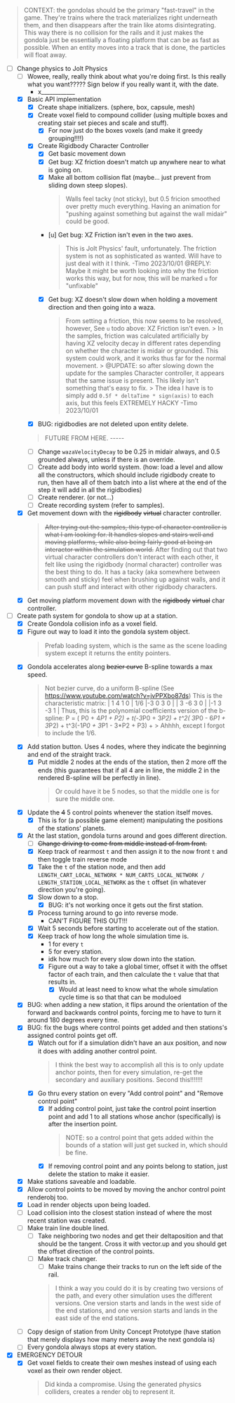 > CONTEXT: the gondolas should be the primary "fast-travel" in the game. They're trains where the track materializes right underneath them, and then disappears after the train like atoms disintegrating. This way there is no collision for the rails and it just makes the gondola just be essentially a floating platform that can be as fast as possible. When an entity moves into a track that is done, the particles will float away.

- [ ] Change physics to Jolt Physics
    - [ ] Wowee, really, really think about what you're doing first. Is this really what you want????? Sign below if you really want it, with the date.
        - x____________
    - [x] Basic API implementation
        - [x] Create shape initializers. (sphere, box, capsule, mesh)
        - [x] Create voxel field to compound collider (using multiple boxes and creating stair set pieces and scale and stuff).
            - [x] For now just do the boxes voxels (and make it greedy grouping!!!!)
        - [x] Create Rigidbody Character Controller
            - [x] Get basic movement down
            - [x] Get bug: XZ friction doesn't match up anywhere near to what is going on.
            - [x] Make all bottom collision flat (maybe... just prevent from sliding down steep slopes).
                > Walls feel tacky (not sticky), but 0.5 fricion smoothed over pretty much everything. Having an animation for "pushing against something but against the wall midair" could be good.
            - [u] Get bug: XZ Friction isn't even in the two axes.
                > This is Jolt Physics' fault, unfortunately. The friction system is not as sophisticated as wanted. Will have to just deal with it I think.  -Timo 2023/10/01
                > @REPLY: Maybe it might be worth looking into why the friction works this way, but for now, this will be marked `u` for "unfixable"
            - [x] Get bug: XZ doesn't slow down when holding a movement direction and then going into a waza.
                > From setting a friction, this now seems to be resolved, however, See `u` todo above: XZ Friction isn't even.
                    > In the samples, friction was calculated artificially by having XZ velocity decay in different rates depending on whether the character is midair or grounded. This system could work, and it works thus far for the normal movement.
                    > @UPDATE: so after slowing down the update for the samples Character controller, it appears that the same issue is present. This likely isn't something that's easy to fix.
                        > The idea I have is to simply add `0.5f * deltaTime * sign(axis)` to each axis, but this feels EXTREMELY HACKY  -Timo 2023/10/01
        - [x] BUG: rigidbodies are not deleted upon entity delete.
        > FUTURE FROM HERE. -----
        - [ ] Change `wazaVelocityDecay` to be 0.25 in midair always, and 0.5 grounded always, unless if there is an override.
        - [ ] Create add body into world system. (how: load a level and allow all the constructors, which should include rigidbody create to run, then have all of them batch into a list where at the end of the step it will add in all the rigidbodies)
        - [ ] Create renderer. (or not...)
        - [ ] Create recording system (refer to samples).
    - [x] Get movement down with the ~~rigidbody~~ ~~virtual~~ character controller.
        > ~~After trying out the samples, this type of character controller is what I am looking for. It handles slopes and stairs well and moving platforms, while also being fairly good at being an interactor within the simulation world.~~
        > After finding out that two virtual character controllers don't interact with each other, it felt like using the rigidbody (normal character) controller was the best thing to do. It has a tacky (aka somewhere between smooth and sticky) feel when brushing up against walls, and it can push stuff and interact with other rigidbody characters.
    - [x] Get moving platform movement down with the ~~rigidbody~~ ~~virtual~~ char controller.
- [ ] Create path system for gondola to show up at a station.
    - [x] Create Gondola collision info as a voxel field.
    - [x] Figure out way to load it into the gondola system object.
        > Prefab loading system, which is the same as the scene loading system except it returns the entity pointers.
    - [x] Gondola accelerates along ~~bezier curve~~ B-spline towards a max speed.
        > Not bezier curve, do a uniform B-spline (See https://www.youtube.com/watch?v=jvPPXbo87ds)
        > This is the characteristic matrix:
                | 1  4  1  0 |
            1/6 |-3  0  3  0 |
                | 3 -6  3  0 |
                |-1  3 -3  1 |
        > Thus, this is the polynomial coefficients version of the b-spline:
            P =  (   P0 + 4*P1 +   P2) +
                t(-3*P0 +        3*P2) +
              t^2( 3*P0 - 6*P1 + 3*P2) +
              t^3(-1*P0 + 3*P1 - 3*P2 + P3) +
            > Ahhhh, except I forgot to include the 1/6.
    - [x] Add station button. Uses 4 nodes, where they indicate the beginning and end of the straight track.
        - [x] Put middle 2 nodes at the ends of the station, then 2 more off the ends (this guarantees that if all 4 are in line, the middle 2 in the rendered B-spline will be perfectly in line).
            > Or could have it be 5 nodes, so that the middle one is for sure the middle one.
    - [x] Update the ~~4~~ 5 control points whenever the station itself moves.
        - [x] This is for (a possible game element) manipulating the positions of the stations' planets.
    - [x] At the last station, gondola turns around and goes different direction.
        - [ ] ~~Change driving to come from middle instead of from front.~~
        - [x] Keep track of rearmost `t` and then assign it to the now front `t` and then toggle train reverse mode
        - [x] Take the `t` of the station node, and then add `LENGTH_CART_LOCAL_NETWORK * NUM_CARTS_LOCAL_NETWORK / LENGTH_STATION_LOCAL_NETWORK` as the `t` offset (in whatever direction you're going).
        - [x] Slow down to a stop.
            - [x] BUG: it's not working once it gets out the first station.
        - [x] Process turning around to go into reverse mode.
            - CAN'T FIGURE THIS OUT!!!
        - [x] Wait 5 seconds before starting to accelerate out of the station.
        - [x] Keep track of how long the whole simulation time is.
            - 1 for every `t`
            - 5 for every station.
            - idk how much for every slow down into the station.
            - [x] Figure out a way to take a global timer, offset it with the offset factor of each train, and then calculate the `t` value that that results in.
                - [x] Would at least need to know what the whole simulation cycle time is so that that can be moduloed
    - [x] BUG: when adding a new station, it flips around the orientation of the forward and backwards control points, forcing me to have to turn it around 180 degrees every time.
    - [x] BUG: fix the bugs where control points get added and then stations's assigned control points get off.
        - [x] Watch out for if a simulation didn't have an aux position, and now it does with adding another control point.
            > I think the best way to accomplish all this is to only update anchor points, then for every simulation, re-get the secondary and auxiliary positions.
            > Second this!!!!!!!
        - [x] Go thru every station on every "Add control point" and "Remove control point"
            - [x] If adding control point, just take the control point insertion point and add 1 to all stations whose anchor (specifically) is after the insertion point.
                > NOTE: so a control point that gets added within the bounds of a station will just get sucked in, which should be fine.
            - [x] If removing control point and any points belong to station, just delete the station to make it easier.
    - [x] Make stations saveable and loadable.
    - [x] Allow control points to be moved by moving the anchor control point renderobj too.
    - [x] Load in render objects upon being loaded.
    - [ ] Load collision into the closest station instead of where the most recent station was created.
    - [ ] Make train line double lined.
        - [ ] Take neighboring two nodes and get their deltaposition and that should be the tangent. Cross it with vector.up and you should get the offset direction of the control points.
        - [ ] Make track changer.
            - [ ] Make trains change their tracks to run on the left side of the rail.
            > I think a way you could do it is by creating two versions of the path, and every other simulation uses the different versions. One version starts and lands in the west side of the end stations, and one version starts and lands in the east side of the end stations.
    - [ ] Copy design of station from Unity Concept Prototype (have station that merely displays how many meters away the next gondola is)
    - [ ] Every gondola always stops at every station.

- [x] EMERGENCY DETOUR
    - [x] Get voxel fields to create their own meshes instead of using each voxel as their own render object.
        > Did kinda a compromise. Using the generated physics colliders, creates a render obj to represent it.